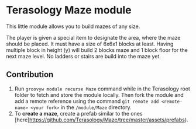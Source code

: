 # Terasology Maze module

This little module allows you to build mazes of any size.

The player is given a special item to designate the area, where the maze should be placed. It must have a size of 6x6x1 blocks at least.
Having multiple block in height (y) will build 2 blocks maze and 1 block floor for the next maze level. No ladders or stairs are build into
the maze yet.

## Contribution
1. Run `groovyw module recurse Maze` command while in the Terasology root folder to fetch and store the module locally. Then fork the module and add a remote reference using the command `git remote add <remote-name> <your fork>` in the `/module/Maze` directory.  
2. To **create a maze**, create a prefab similar to the ones [here]https://github.com/Terasology/Maze/tree/master/assets/prefabs).
